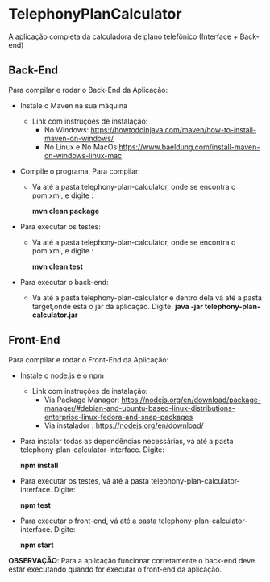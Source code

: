 # TelephonyPlanCalculator
A aplicação completa da calculadora de plano telefônico (Interface + Back-end)

## Back-End
Para compilar e rodar o Back-End da Aplicação:
* Instale o Maven na sua máquina
  * Link com instruções de instalação:
    * No Windows: https://howtodoinjava.com/maven/how-to-install-maven-on-windows/
    * No Linux e No MacOs:https://www.baeldung.com/install-maven-on-windows-linux-mac
* Compile o programa. Para compilar:
  * Vá até a pasta telephony-plan-calculator, onde se encontra o pom.xml, e digite : 
    
    **mvn clean package**
* Para executar os testes:
  * Vá até a pasta telephony-plan-calculator, onde se encontra o pom.xml, e digite : 
  
    **mvn clean test**
    
* Para executar o back-end:
  * Vá até a pasta telephony-plan-calculator e dentro dela vá até a pasta target,onde está o jar da aplicação. Digite:
    **java -jar telephony-plan-calculator.jar**
    
## Front-End
Para compilar e rodar o Front-End da Aplicação:
* Instale o node.js e o npm
  * Link com instruções de instalação:
    * Via Package Manager: https://nodejs.org/en/download/package-manager/#debian-and-ubuntu-based-linux-distributions-enterprise-linux-fedora-and-snap-packages
    * Via instalador : https://nodejs.org/en/download/
* Para instalar todas as dependências necessárias, vá até a pasta telephony-plan-calculator-interface. Digite:

  **npm install**
  
* Para executar os testes, vá até a pasta telephony-plan-calculator-interface. Digite:

  **npm test**
* Para executar o front-end, vá até a pasta telephony-plan-calculator-interface. Digite:

  **npm start**

**OBSERVAÇÃO**: Para a aplicação funcionar corretamente o back-end deve estar executando quando for executar o front-end da aplicação.
